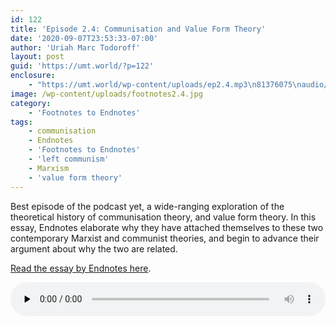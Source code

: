 ```yaml
---
id: 122
title: 'Episode 2.4: Communisation and Value Form Theory'
date: '2020-09-07T23:53:33-07:00'
author: 'Uriah Marc Todoroff'
layout: post
guid: 'https://umt.world/?p=122'
enclosure:
    - "https://umt.world/wp-content/uploads/ep2.4.mp3\n81376075\naudio/mpeg\n"
image: /wp-content/uploads/footnotes2.4.jpg
category:
    - 'Footnotes to Endnotes'
tags:
    - communisation
    - Endnotes
    - 'Footnotes to Endnotes'
    - 'left communism'
    - Marxism
    - 'value form theory'
---
```


Best episode of the podcast yet, a wide-ranging exploration of the theoretical history of communisation theory, and value form theory. In this essay, Endnotes elaborate why they have attached themselves to these two contemporary Marxist and communist theories, and begin to advance their argument about why the two are related.

[Read the essay by Endnotes here](https://endnotes.org.uk/issues/2/en/endnotes-communisation-and-value-form-theory).

<audio class="wp-audio-shortcode" controls="controls" id="audio-122-4" preload="none" style="width: 100%;"><source src="https://umt.world/wp-content/uploads/ep2.4.mp3?_=4" type="audio/mpeg"></source><https://umt.world/wp-content/uploads/ep2.4.mp3></audio>